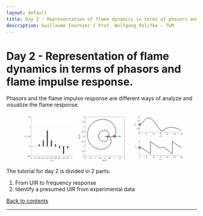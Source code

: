 ```yaml
---
layout: default
title: Day 2 - Representation of flame dynamics in terms of phasors and flame impulse response
description: Guillaume Fournier / Prof. Wolfgang Polifke - TUM
---
```


# Day 2 - Representation of flame dynamics in terms of phasors and flame impulse response.

Phasors and the flame impulse response are different ways of analyze and visualize the flame response.

![UIR_gif](/assets/GIF_UIR.gif)

The tutorial for day 2 is divided in 2 parts:
1. From UIR to frequency response
2. Identify a presumed UIR from experimental data

[Back to contents](./)


* * * 
